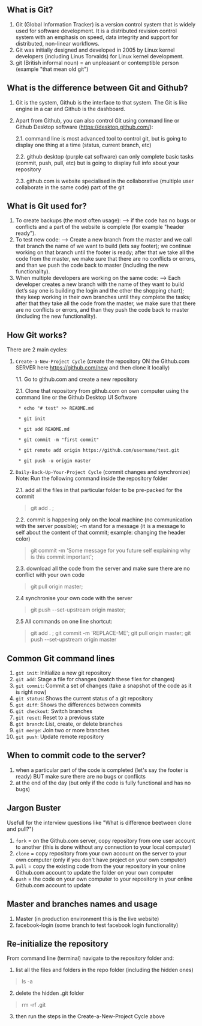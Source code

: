 ## What is Git?


1. Git (Global Information Tracker) is a version control system that is widely used for software development. It is a distributed revision control system with an emphasis on speed, data integrity and support for distributed, non-linear workflows.
2. Git was initially designed and developed in 2005 by Linux kernel developers (including Linus Torvalds) for Linux kernel development.
3. git (British informal noun) = an unpleasant or contemptible person (example "that mean old git")


## What is the difference between Git and Github?

1. Git is the system, Github is the interface to that system. The Git is like engine in a car and Github is the dashboard.
2. Apart from Github, you can also control Git using command line or Github Desktop software (https://desktop.github.com/):

    2.1. command line is most advanced tool to control git, but is going to display one thing at a time (status, current branch, etc)

    2.2. github desktop (purple cat software) can only complete basic tasks (commit, push, pull, etc) but is going to display full info about your repository

    2.3. github.com is website specialised in the collaborative (multiple user collaborate in the same code) part of the git


## What is Git used for?
1. To create backups (the most often usage):
        --> if the code has no bugs or conflicts and a part of the website is complete (for example "header ready").
2. To test new code:
        --> Create a new branch from the master and we call that branch the name of we want to build (lets say footer); we continue working on that branch until the footer is ready; after that we take all the code from the master, we make sure that there are no conflicts or errors, and than we push the code back to master (including the new functionality).
3. When multiple developers are working on the same code:
        --> Each developer creates a new branch with the name of they want to build (let’s say one is building the login and the other the shopping chart); they keep working in their own branches until they complete the tasks; after that they take all the code from the master, we make sure that there are no conflicts or errors, and than they push the code back to master (including the new functionality).


## How Git works?

There are 2 main cycles:

1. `Create-a-New-Project Cycle` (create the repository ON the Github.com SERVER here https://github.com/new and then clone it locally)

    1.1. Go to github.com and create a new repository

    2.1. Clone that repository from github.com on own computer using the command line or the Github Desktop UI Software

        * echo "# test" >> README.md

        * git init

        * git add README.md

        * git commit -m "first commit"

        * git remote add origin https://github.com/username/test.git

        * git push -u origin master

2. `Daily-Back-Up-Your-Project Cycle` (commit changes and synchronize)
        Note: Run the following command inside the repository folder

    2.1. add all the files in that particular folder to be pre-packed for the commit
    > git add . ;

    2.2. commit is happening only on the local machine (no communication with the server possible); -m stand for a message (it is a message to self about the content of that commit; example: changing the header color)
    > git commit -m 'Some message for you future self explaining why is this commit important';

    2.3. download all the code from the server and make sure there are no conflict with your own code
    >git pull origin master;

    2.4 synchronise your own code with the server
    >git push --set-upstream origin master;

    2.5 All commands on one line shortcut:
    > git add . ; git commit -m 'REPLACE-ME'; git pull origin master; git push --set-upstream origin master


## Common Git command lines

1. `git init`: Initialize a new git repository
2. `git add`: Stage a file for changes (watch these files for changes)
3. `git commit`: Commit a set of changes (take a snapshot of the code as it is right now)
4. `git status`: Shows the current status of a git repository
5. `git diff`: Shows the differences between commits
6. `git checkout`: Switch branches
7. `git reset`: Reset to a previous state
8. `git branch`: List, create, or delete branches
9. `git merge`: Join two or more branches
10. `git push`: Update remote repository


## When to commit code to the server?
1. when a particular part of the code is completed (let's say the footer is ready) BUT make sure there are no bugs or conflicts
2. at the end of the day (but only if the code is fully functional and has no bugs)




## Jargon Buster
Usefull for the interview questions like "What is difference beetween clone and pull?")
1. `fork` = on the Github.com server, copy repository from one user account to another (this is done without any connection to your local computer)
2. `clone` = copy repository from your own account on the server to your own computer (only if you don't have project on your own computer)
3. `pull` = copy the existing code from the your repository in your online Github.com account to update the folder on your own computer
4. `push` = the code on your own computer to your repository in your online Github.com account to update




## Master and branches names and usage
1. Master (in production environment this is the live website)
2. facebook-login (some branch to test facebook login functionality)





## Re-initialize the repository

From command line (terminal) navigate to the repository folder and:
1. list all the files and folders in the repo folder (including the hidden ones)
> ls -a

2. delete the hidden .git folder
> rm -rf .git

3. then run the steps in the Create-a-New-Project Cycle above
